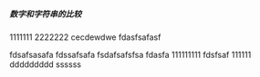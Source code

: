 ##### 数字和字符串的比较
1111111
2222222
cecdewdwe
fdasfsafasf

fdsafsasafa
fdssafsafa
fsdafsafsfsa
fdasfa
111111111
fdsfsaf
111111
ddddddddd
ssssss